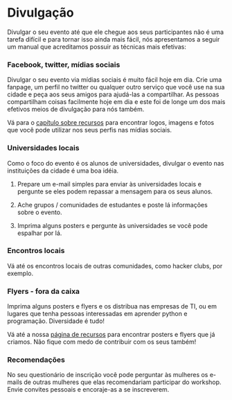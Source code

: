 # Divulgação

Divulgar o seu evento até que ele chegue aos seus participantes não é uma tarefa difícil e para tornar isso ainda mais fácil, nós apresentamos a seguir um manual que acreditamos possuir as técnicas mais efetivas:

### Facebook, twitter, mídias sociais

Divulgar o seu evento via mídias sociais é muito fácil hoje em dia. Crie uma fanpage, um perfil no twitter ou qualquer outro serviço que você use na sua cidade e peça aos seus amigos para ajudá-las a compartilhar. As pessoas compartilham coisas facilmente hoje em dia e este foi de longe um dos mais efetivos meios de divulgação para nós também.

Vá para o [capítulo sobre recursos](resources/README.html) para encontrar logos, imagens e fotos que você pode utilizar nos seus perfis nas mídias sociais.

### Universidades locais

Como o foco do evento é os alunos de universidades, divulgar o evento nas instituições da cidade é uma boa idéia.

1) Prepare um e-mail simples para enviar às universidades locais e pergunte se eles podem repassar a mensagem para os seus alunos.

2) Ache grupos / comunidades de estudantes e poste lá informações sobre o evento.

3) Imprima alguns posters e pergunte às universidades se você pode espalhar por lá.

### Encontros locais

Vá até os encontros locais de outras comunidades, como hacker clubs, por exemplo.

### Flyers - fora da caixa

Imprima alguns posters e flyers e os distribua nas empresas de TI, ou em lugares que tenha pessoas interessadas em aprender python e programação. Diversidade é tudo!

Vá até a nossa [página de recursos](resources/README.html) para encontrar posters e flyers que já criamos. Não fique com medo de contribuir com os seus também!

### Recomendações

No seu questionário de inscrição você pode perguntar às mulheres os e-mails de outras mulheres que elas recomendariam participar do workshop. Envie convites pessoais e encoraje-as a se inscreverem.